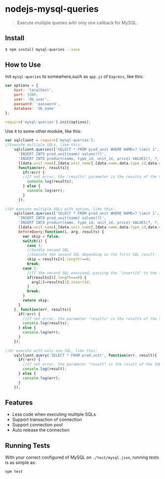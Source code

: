 # nodejs-mysql-queries
> Execute multiple queries with only one callback for MySQL.

## Install

```sh
$ npm install mysql-queries --save
```

## How to Use

Init `mysql-queries` to somewhere,such as `app.js` of `Express`, like this:
```js
var options = {
	host: 'localhost',
	port: 3306,
	user: 'db_user',
	password: 'password',
	database: 'db_name'
};

require('mysql-queries').init(options);
```
Use it to some other module, like this:
```js
var sqlclient = require('mysql-queries');
//Execute multiple SQLs, like this:
    sqlclient.queries(['SELECT * FROM prod_unit WHERE NAME=? limit 1',
	  'INSERT INTO prod_unit(name) values(?)',
	  'INSERT INTO product(name, type_id, unit_id, price) VALUES(?, ?, ?, ?)'],
	  [[data.unit_name],[data.unit_name],[data.name,data.type_id,data.unit_id,data.price]], 
	  function(err, results){
	    if(!err) {
		//If not error, the "results" parameter is the results of the SQLs as array.
	      console.log(results);
	    } else {
	      console.log(err);
	    }
	  });
	
//Or execute multiple SQLs with option, like this:
    sqlclient.queries(['SELECT * FROM prod_unit WHERE NAME=? limit 1',
	  'INSERT INTO prod_unit(name) values(?)',
	  'INSERT INTO product(name, type_id, unit_id, price) VALUES(?, ?, ?, ?)'],
	  [[data.unit_name],[data.unit_name],[data.name,data.type_id,data.unit_id,data.price]], {
	  beforeQuery:function(i, arg, results) {
		var skip = false;
		switch(i) {
		  case 1:
		  //handle second SQL
		  //Execute the second SQL depending on the first SQL result.
		  skip = results[0].length!==0;
		  break;
		case 2:
		  //If the second SQL executed, passing the "insertId" to the third SQL as parameter.
		  if(results[0].length===0) {
			arg[2]=results[1].insertId;
		  }
		  break;
		}
		return skip;
	  }
	}, function(err, results){
	  if(!err) {
		//If not error, the parameter "results" is the results of the SQLs as array.
		console.log(results);
	  } else {
		console.log(err);
	  }
	});
	
//Or execute with only one SQL, like this:
	sqlclient.query('SELECT * FROM prod_unit', function(err, result){
	  if(!err) {
		//If not error, the parameter "result" is the result of the SQL.
	    console.log(result);
	  } else {
	    console.log(err);
	  }
	});
```

## Features
* Less code when executing multiple SQLs
* Support transaction of connection
* Support connection pool
* Auto release the connection

## Running Tests

With your correct configured of MySQL on `./test/mysql.json`, running tests is as simple as:
```
npm test
```
